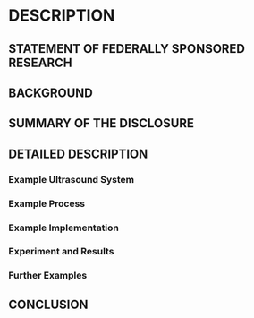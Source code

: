 # DESCRIPTION

## STATEMENT OF FEDERALLY SPONSORED RESEARCH

## BACKGROUND

## SUMMARY OF THE DISCLOSURE

## DETAILED DESCRIPTION

### Example Ultrasound System

### Example Process

### Example Implementation

### Experiment and Results

### Further Examples

## CONCLUSION

